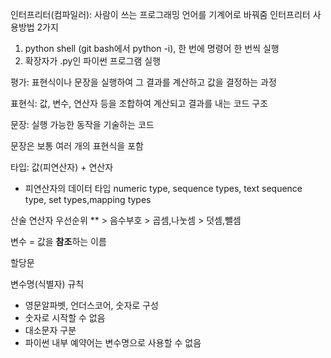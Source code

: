 인터프리터(컴파일러): 사람이 쓰는 프로그래밍 언어를 기계어로 바꿔줌
인터프리터 사용방법 2가지
1. python shell (git bash에서 python -i), 한 번에 명령어 한 번씩 실행
2. 확장자가 .py인 파이썬 프로그램 실행

평가: 표현식이나 문장을 실행하여 그 결과를 계산하고 값을 결정하는 과정

표현식: 값, 변수, 연산자 등을 조합하여 계산되고 결과를 내는 코드 구조

문장: 실행 가능한 동작을 기술하는 코드

문장은 보통 여러 개의 표현식을 포함

타입: 값(피연산자) + 연산자

* 피연산자의 데이터 타입
numeric type, sequence types, text sequence type, set types,mapping types

산술 연산자 우선순위
** > 음수부호 > 곱셈,나눗셈 > 덧셈,뺄셈

변수 = 값을 **참조**하는 이름

할당문

변수명(식별자) 규칙
* 영문알파벳, 언더스코어, 숫자로 구성
* 숫자로 시작할 수 없음
* 대소문자 구분
* 파이썬 내부 예약어는 변수명으로 사용할 수 없음


